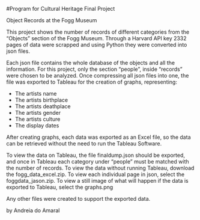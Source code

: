 #Program for Cultural Heritage Final Project

Object Records at the Fogg Museum

This project shows the number of records of different categories from the “Objects” section of the Fogg Museum. Through a Harvard API key 2332 pages of data were scrapped and using Python they were converted into json files.

Each json file contains the whole database of the objects and all the information. For this project, only the section “people”, inside “records” were chosen to be analyzed. Once compressing all json files into one, the file was exported to Tableau for the creation of graphs, representing:

-	The artists name
-	The artists birthplace
-	The artists deathplace
-	The artists gender
-	The artists culture
-	The display dates

After creating graphs, each data was exported as an Excel file, so the data can be retrieved without the need to run the Tableau Software.

To view the data on Tableau, the file finaldump.json should be exported, and once in Tableau each category under “people” must be matched with the number of records.
To view the data without running Tableau, download the fogg_data_excel.zip.
To view each individual page in json, select the foggdata_jason.zip.
To view a still image of what will happen if the data is exported to Tableau, select the graphs.png

Any other files were created to support the exported data.

by Andreia do Amaral
